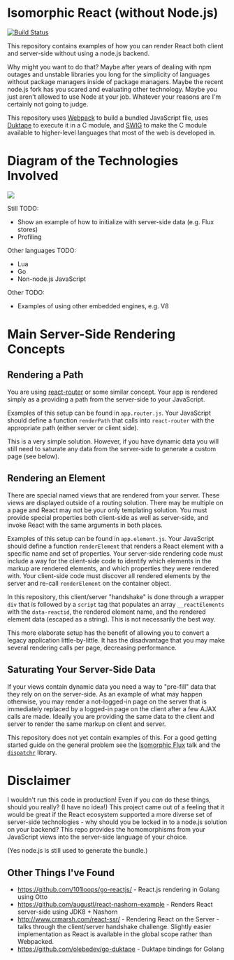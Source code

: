 # Isomorphic React (without Node.js)

[![Build Status](https://travis-ci.org/tildedave/isomorphic-react-without-node.svg?branch=master)](https://travis-ci.org/tildedave/isomorphic-react-without-node)

This repository contains examples of how you can render React both client and server-side without using a node.js backend.

Why might you want to do that?  Maybe after years of dealing with npm outages and unstable libraries you long for the simplicity of languages without package managers inside of package managers.  Maybe the recent node.js fork has you scared and evaluating other technology.  Maybe you just aren't allowed to use Node at your job.  Whatever your reasons are I'm certainly not going to judge.

This repository uses [Webpack](https://webpack.github.io/) to build a bundled JavaScript file, uses [Duktape](http://duktape.org) to execute it in a C module, and [SWIG](http://swig.org) to make the C module available to higher-level languages that most of the web is developed in.

# Diagram of the Technologies Involved

![](https://raw.githubusercontent.com/tildedave/isomorphic-react-without-node/master/diagram.png)

Still TODO:
* Show an example of how to initialize with server-side data (e.g. Flux stores)
* Profiling

Other languages TODO:
* Lua
* Go
* Non-node.js JavaScript

Other TODO:
* Examples of using other embedded engines, e.g. V8

# Main Server-Side Rendering Concepts

## Rendering a Path

You are using [react-router](https://github.com/rackt/react-router) or some similar concept.   Your app is rendered simply as a providing a path from the server-side to your JavaScript.

Examples of this setup can be found in `app.router.js`.  Your JavaScript should define a function `renderPath` that calls into `react-router` with the appropriate path (either server or client side).

This is a very simple solution.  However, if you have dynamic data you will still need to saturate any data from the server-side to generate a custom page (see below).

## Rendering an Element

There are special named views that are rendered from your server.  These views are displayed outside of a routing solution.  There may be multiple on a page and React may not be your only templating solution.  You must provide special properties both client-side as well as server-side, and invoke React with the same arguments in both places.

Examples of this setup can be found in `app.element.js`.  Your JavaScript should define a function `renderElement` that renders a React element with a specific name and set of properties.  Your server-side rendering code must include a way for the client-side code to identify which elements in the markup are rendered elements, and which properties they were rendered with.  Your client-side code must discover all rendered elements by the server and re-call `renderElement` on the container object.

In this repository, this client/server "handshake" is done through a wrapper `div` that is followed by a `script` tag that populates an array `__reactElements` with the `data-reactid`, the rendered element name, and the rendered element data (escaped as a string).  This is not necessarily the best way.

This more elaborate setup has the benefit of allowing you to convert a legacy application little-by-little.  It has the disadvantage that you may make several rendering calls per page, decreasing performance.

## Saturating Your Server-Side Data

If your views contain dynamic data you need a way to "pre-fill" data that they rely on on the server-side.  As an example of what may happen otherwise, you may render a not-logged-in page on the server that is immediately replaced by a logged-in page on the client after a few AJAX calls are made.  Ideally you are providing the same data to the client and server to render the same markup on client and server.

This repository does not yet contain examples of this.  For a good getting started guide on the general problem see the [Isomorphic Flux](https://speakerdeck.com/mridgway/isomorphic-flux) talk and the [`dispatchr`](https://github.com/yahoo/dispatchr) library.

# Disclaimer

I wouldn't run this code in production!  Even if you *can* do these things, should you really?  (I have no idea!)  This project came out of a feeling that it would be great if the React ecosystem supported a more diverse set of server-side technologies - why should you be locked in to a node.js solution on your backend?  This repo provides the homomorphisms from your JavaScript views into the server-side language of your choice.

(Yes node.js is still used to generate the bundle.)

## Other Things I've Found

* https://github.com/101loops/go-reactjs/ - React.js rendering in Golang using Otto
* https://github.com/augustl/react-nashorn-example - Renders React server-side using JDK8 + Nashorn
* http://www.crmarsh.com/react-ssr/ - Rendering React on the Server - talks through the client/server handshake challenge.  Slightly easier implementation as React is available in the global scope rather than Webpacked.
* https://github.com/olebedev/go-duktape - Duktape bindings for Golang
